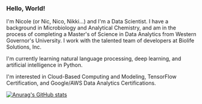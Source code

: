 ### Hello, World!

<!--
**NicPearce/NicPearce** is a ✨ _special_ ✨ repository because its `README.md` (this file) appears on your GitHub profile.
-->

I'm Nicole (or Nic, Nico, Nikki...) and I'm a Data Scientist. I have a background in Microbiology and Analytical Chemistry, and am in the process of completing a Master's of Science in Data Analytics from Western Governor's University. I work with the talented team of developers at Biolife Solutions, Inc.

I'm currently learning natural language processing, deep learning, and artificial intelligence in Python.

I'm interested in Cloud-Based Computing and Modeling, TensorFlow Certification, and Google/AWS Data Analytics Certifications.

[![Anurag's GitHub stats](https://github-readme-stats.vercel.app/api?username=NicPearce)](https://github.com/anuraghazra/github-readme-stats)
